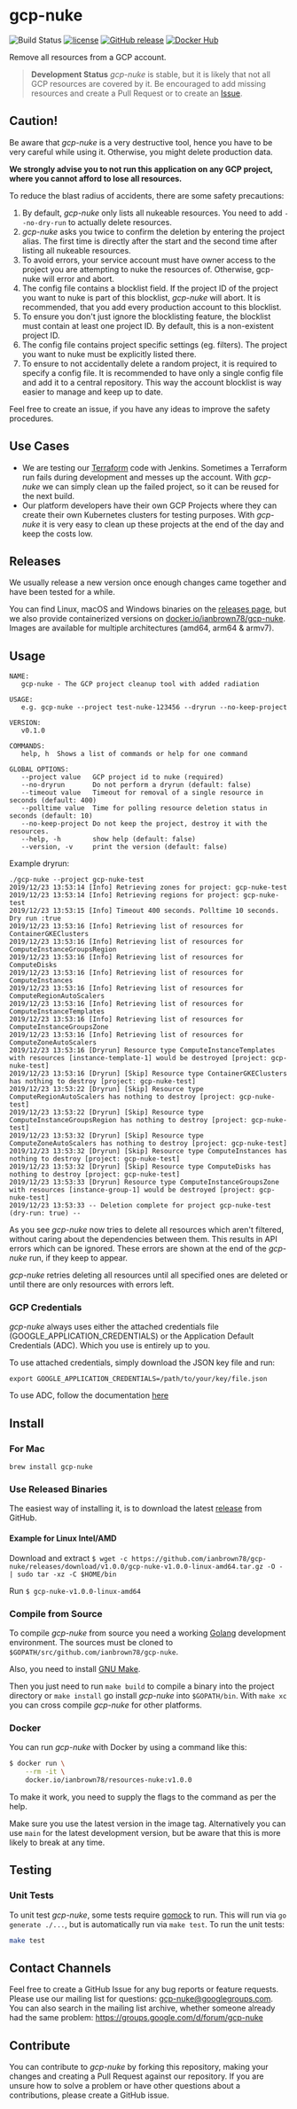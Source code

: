# gcp-nuke

![Build Status](https://github.com/ianbrown78/gcp-nuke/workflows/Golang%20CI/badge.svg?branch=main)
[![license](https://img.shields.io/github/license/ianbrown78/gcp-nuke.svg)](https://github.com/ianbrown78/gcp-nuke/blob/main/LICENSE)
[![GitHub release](https://img.shields.io/github/release/ianbrown78/gcp-nuke.svg)](https://github.com/ianbrown78/gcp-nuke/releases)
[![Docker Hub](https://img.shields.io/docker/pulls/ianbrown78/gcp-nuke)](https://hub.docker.com/r/ianbrown78/gcp-nuke)

Remove all resources from a GCP account.

> **Development Status** *gcp-nuke* is stable, but it is likely that not all GCP
resources are covered by it. Be encouraged to add missing resources and create
a Pull Request or to create an [Issue](https://github.com/ianbrown78/gcp-nuke/issues/new).

## Caution!

Be aware that *gcp-nuke* is a very destructive tool, hence you have to be very
careful while using it. Otherwise, you might delete production data.

**We strongly advise you to not run this application on any GCP project, where
you cannot afford to lose all resources.**

To reduce the blast radius of accidents, there are some safety precautions:

1. By default, *gcp-nuke* only lists all nukeable resources. You need to add
   `--no-dry-run` to actually delete resources.
2. *gcp-nuke* asks you twice to confirm the deletion by entering the project
   alias. The first time is directly after the start and the second time after
   listing all nukeable resources.
3. To avoid errors, your service account must have owner access to the project
   you are attempting to nuke the resources of. Otherwise, gcp-nuke will error
   and abort.
5. The config file contains a blocklist field. If the project ID of the project
   you want to nuke is part of this blocklist, *gcp-nuke* will abort. It is
   recommended, that you add every production account to this blocklist.
6. To ensure you don't just ignore the blocklisting feature, the blocklist must
   contain at least one project ID. By default, this is a non-existent project ID.
7. The config file contains project specific settings (eg. filters). The
   project you want to nuke must be explicitly listed there.
8. To ensure to not accidentally delete a random project, it is required to
   specify a config file. It is recommended to have only a single config file
   and add it to a central repository. This way the account blocklist is way
   easier to manage and keep up to date.

Feel free to create an issue, if you have any ideas to improve the safety
procedures.


## Use Cases

* We are testing our [Terraform](https://www.terraform.io/) code with Jenkins.
  Sometimes a Terraform run fails during development and messes up the account.
  With *gcp-nuke* we can simply clean up the failed project, so it can be reused
  for the next build.
* Our platform developers have their own GCP Projects where they can create
  their own Kubernetes clusters for testing purposes. With *gcp-nuke* it is
  very easy to clean up these projects at the end of the day and keep the costs
  low.

## Releases

We usually release a new version once enough changes came together and have
been tested for a while.

You can find Linux, macOS and Windows binaries on the
[releases page](https://github.com/ianbrown78/gcp-nuke/releases), but we also
provide containerized versions on [docker.io/ianbrown78/gcp-nuke](https://hub.docker.com/r/ianbrown78/gcp-nuke).  
Images are available for multiple architectures (amd64, arm64 & armv7).


## Usage

```
NAME:
   gcp-nuke - The GCP project cleanup tool with added radiation

USAGE:
   e.g. gcp-nuke --project test-nuke-123456 --dryrun --no-keep-project

VERSION:
   v0.1.0

COMMANDS:
   help, h  Shows a list of commands or help for one command

GLOBAL OPTIONS:
   --project value   GCP project id to nuke (required)
   --no-dryrun       Do not perform a dryrun (default: false)
   --timeout value   Timeout for removal of a single resource in seconds (default: 400)
   --polltime value  Time for polling resource deletion status in seconds (default: 10)
   --no-keep-project Do not keep the project, destroy it with the resources.
   --help, -h        show help (default: false)
   --version, -v     print the version (default: false)
```

Example dryrun:

```buildoutcfg
./gcp-nuke --project gcp-nuke-test
2019/12/23 13:53:14 [Info] Retrieving zones for project: gcp-nuke-test
2019/12/23 13:53:14 [Info] Retrieving regions for project: gcp-nuke-test
2019/12/23 13:53:15 [Info] Timeout 400 seconds. Polltime 10 seconds. Dry run :true
2019/12/23 13:53:16 [Info] Retrieving list of resources for ContainerGKEClusters
2019/12/23 13:53:16 [Info] Retrieving list of resources for ComputeInstanceGroupsRegion
2019/12/23 13:53:16 [Info] Retrieving list of resources for ComputeDisks
2019/12/23 13:53:16 [Info] Retrieving list of resources for ComputeInstances
2019/12/23 13:53:16 [Info] Retrieving list of resources for ComputeRegionAutoScalers
2019/12/23 13:53:16 [Info] Retrieving list of resources for ComputeInstanceTemplates
2019/12/23 13:53:16 [Info] Retrieving list of resources for ComputeInstanceGroupsZone
2019/12/23 13:53:16 [Info] Retrieving list of resources for ComputeZoneAutoScalers
2019/12/23 13:53:16 [Dryrun] Resource type ComputeInstanceTemplates with resources [instance-template-1] would be destroyed [project: gcp-nuke-test]
2019/12/23 13:53:16 [Dryrun] [Skip] Resource type ContainerGKEClusters has nothing to destroy [project: gcp-nuke-test]
2019/12/23 13:53:22 [Dryrun] [Skip] Resource type ComputeRegionAutoScalers has nothing to destroy [project: gcp-nuke-test]
2019/12/23 13:53:22 [Dryrun] [Skip] Resource type ComputeInstanceGroupsRegion has nothing to destroy [project: gcp-nuke-test]
2019/12/23 13:53:32 [Dryrun] [Skip] Resource type ComputeZoneAutoScalers has nothing to destroy [project: gcp-nuke-test]
2019/12/23 13:53:32 [Dryrun] [Skip] Resource type ComputeInstances has nothing to destroy [project: gcp-nuke-test]
2019/12/23 13:53:32 [Dryrun] [Skip] Resource type ComputeDisks has nothing to destroy [project: gcp-nuke-test]
2019/12/23 13:53:33 [Dryrun] Resource type ComputeInstanceGroupsZone with resources [instance-group-1] would be destroyed [project: gcp-nuke-test]
2019/12/23 13:53:33 -- Deletion complete for project gcp-nuke-test (dry-run: true) --
```

As you see *gcp-nuke* now tries to delete all resources which aren't filtered,
without caring about the dependencies between them. This results in API errors
which can be ignored. These errors are shown at the end of the *gcp-nuke* run,
if they keep to appear.

*gcp-nuke* retries deleting all resources until all specified ones are deleted
or until there are only resources with errors left.

### GCP Credentials

*gcp-nuke* always uses either the attached credentials file (GOOGLE_APPLICATION_CREDENTIALS)
or the Application Default Credentials (ADC). Which you use is entirely up to you.

To use attached credentials, simply download the JSON key file and run:
```shell
export GOOGLE_APPLICATION_CREDENTIALS=/path/to/your/key/file.json
```

To use ADC, follow the documentation [here](https://cloud.google.com/docs/authentication/provide-credentials-adc)

## Install

### For Mac
`brew install gcp-nuke`

### Use Released Binaries

The easiest way of installing it, is to download the latest
[release](https://github.com/ianbrown78/gcp-nuke/releases) from GitHub.

#### Example for Linux Intel/AMD

Download and extract
`$ wget -c https://github.com/ianbrown78/gcp-nuke/releases/download/v1.0.0/gcp-nuke-v1.0.0-linux-amd64.tar.gz -O - | sudo tar -xz -C $HOME/bin`

Run
`$ gcp-nuke-v1.0.0-linux-amd64`

### Compile from Source

To compile *gcp-nuke* from source you need a working
[Golang](https://golang.org/doc/install) development environment. The sources
must be cloned to `$GOPATH/src/github.com/ianbrown78/gcp-nuke`.

Also, you need to install [GNU
Make](https://www.gnu.org/software/make/).

Then you just need to run `make build` to compile a binary into the project
directory or `make install` go install *gcp-nuke* into `$GOPATH/bin`. With
`make xc` you can cross compile *gcp-nuke* for other platforms.

### Docker

You can run *gcp-nuke* with Docker by using a command like this:

```bash
$ docker run \
    --rm -it \
    docker.io/ianbrown78/resources-nuke:v1.0.0
```

To make it work, you need to supply the flags to the command as per the help.

Make sure you use the latest version in the image tag. Alternatively you can use
`main` for the latest development version, but be aware that this is more
likely to break at any time.


## Testing

### Unit Tests

To unit test *gcp-nuke*, some tests require [gomock](https://github.com/golang/mock) to run.
This will run via `go generate ./...`, but is automatically run via `make test`.
To run the unit tests:

```bash
make test
```


## Contact Channels

Feel free to create a GitHub Issue for any bug reports or feature requests.
Please use our mailing list for questions: gcp-nuke@googlegroups.com. You can
also search in the mailing list archive, whether someone already had the same
problem: https://groups.google.com/d/forum/gcp-nuke

## Contribute

You can contribute to *gcp-nuke* by forking this repository, making your
changes and creating a Pull Request against our repository. If you are unsure
how to solve a problem or have other questions about a contributions, please
create a GitHub issue.